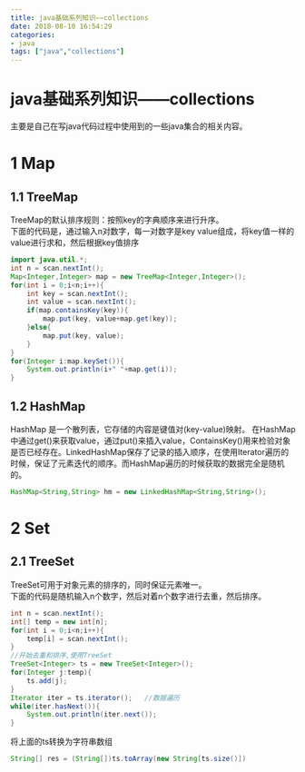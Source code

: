 ```yaml
---
title: java基础系列知识——collections
date: 2018-08-10 16:54:29
categories: 
- java
tags: ["java","collections"]
---
```


# java基础系列知识——collections
主要是自己在写java代码过程中使用到的一些java集合的相关内容。

# 1 Map
## 1.1 TreeMap
TreeMap的默认排序规则：按照key的字典顺序来进行升序。  
下面的代码是，通过输入n对数字，每一对数字是key value组成，将key值一样的value进行求和，然后根据key值排序
```java
import java.util.*;
int n = scan.nextInt();
Map<Integer,Integer> map = new TreeMap<Integer,Integer>();
for(int i = 0;i<n;i++){
    int key = scan.nextInt();
    int value = scan.nextInt();
    if(map.containsKey(key)){
        map.put(key, value+map.get(key));
    }else{
        map.put(key, value);
    }
}
for(Integer i:map.keySet()){
    System.out.println(i+" "+map.get(i));
}
```

## 1.2 HashMap
HashMap 是一个散列表，它存储的内容是键值对(key-value)映射。 在HashMap中通过get()来获取value，通过put()来插入value，ContainsKey()用来检验对象是否已经存在。LinkedHashMap保存了记录的插入顺序，在使用Iterator遍历的时候，保证了元素迭代的顺序。而HashMap遍历的时候获取的数据完全是随机的。
```java
HashMap<String,String> hm = new LinkedHashMap<String,String>();
```

# 2 Set
## 2.1 TreeSet
TreeSet可用于对象元素的排序的，同时保证元素唯一。  
下面的代码是随机输入n个数字，然后对着n个数字进行去重，然后排序。
```java
int n = scan.nextInt();
int[] temp = new int[n];
for(int i = 0;i<n;i++){
    temp[i] = scan.nextInt();
}
//开始去重和排序,使用TreeSet
TreeSet<Integer> ts = new TreeSet<Integer>();
for(Integer j:temp){
    ts.add(j);
}
Iterator iter = ts.iterator();   //数据遍历
while(iter.hasNext()){			
    System.out.println(iter.next());
}
```
将上面的ts转换为字符串数组
```java
String[] res = (String[])ts.toArray(new String[ts.size()])
```



